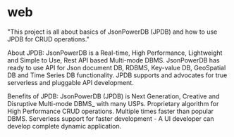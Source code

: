 # web
"This project is all about basics of JsonPowerDB (JPDB) and how to use JPDB for CRUD operations."

About JPDB:
JsonPowerDB is a Real-time, High Performance, Lightweight and Simple to Use, Rest API based Multi-mode DBMS. 
JsonPowerDB has ready to use API for Json document DB, RDBMS, Key-value DB, GeoSpatial DB and Time Series DB functionality.
JPDB supports and advocates for true serverless and pluggable API development.

Benefits of JPDB:
JsonPowerDB (JPDB) is Next Generation, Creative and Disruptive Multi-mode DBMS_ with many USPs. 
Proprietary algorithm for High Performance CRUD operations. Multiple times faster than popular DBMS. 
Serverless support for faster development - A UI developer can develop complete dynamic application.

